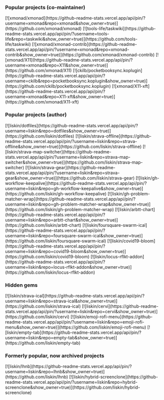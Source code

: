 ### Popular projects (co-maintainer)
<div markdown="span" class="grid-2 dark-img-filter">
[![xmonad/xmonad](https://github-readme-stats.vercel.app/api/pin/?username=xmonad&repo=xmonad&show_owner=true)](https://github.com/xmonad/xmonad)
[![tools-life/taskwiki](https://github-readme-stats.vercel.app/api/pin/?username=tools-life&repo=taskwiki&show_owner=true)](https://github.com/tools-life/taskwiki)
[![xmonad/xmonad-contrib](https://github-readme-stats.vercel.app/api/pin/?username=xmonad&repo=xmonad-contrib&show_owner=true)](https://github.com/xmonad/xmonad-contrib)
[![xmonad/X11](https://github-readme-stats.vercel.app/api/pin/?username=xmonad&repo=X11&show_owner=true)](https://github.com/xmonad/X11)
[![ckilb/pocketbooksync.koplugin](https://github-readme-stats.vercel.app/api/pin/?username=ckilb&repo=pocketbooksync.koplugin&show_owner=true)](https://github.com/ckilb/pocketbooksync.koplugin)
[![xmonad/X11-xft](https://github-readme-stats.vercel.app/api/pin/?username=xmonad&repo=X11-xft&show_owner=true)](https://github.com/xmonad/X11-xft)
</div>

### Popular projects (author)
<div markdown="span" class="grid-2 dark-img-filter">
[![liskin/dotfiles](https://github-readme-stats.vercel.app/api/pin/?username=liskin&repo=dotfiles&show_owner=true)](https://github.com/liskin/dotfiles)
[![liskin/strava-offline](https://github-readme-stats.vercel.app/api/pin/?username=liskin&repo=strava-offline&show_owner=true)](https://github.com/liskin/strava-offline)
[![liskin/strava-map-switcher](https://github-readme-stats.vercel.app/api/pin/?username=liskin&repo=strava-map-switcher&show_owner=true)](https://github.com/liskin/strava-map-switcher)
[![liskin/strava-gear](https://github-readme-stats.vercel.app/api/pin/?username=liskin&repo=strava-gear&show_owner=true)](https://github.com/liskin/strava-gear)
[![liskin/gh-workflow-keepalive](https://github-readme-stats.vercel.app/api/pin/?username=liskin&repo=gh-workflow-keepalive&show_owner=true)](https://github.com/liskin/gh-workflow-keepalive)
[![liskin/gh-problem-matcher-wrap](https://github-readme-stats.vercel.app/api/pin/?username=liskin&repo=gh-problem-matcher-wrap&show_owner=true)](https://github.com/liskin/gh-problem-matcher-wrap)
[![liskin/arbtt-chart](https://github-readme-stats.vercel.app/api/pin/?username=liskin&repo=arbtt-chart&show_owner=true)](https://github.com/liskin/arbtt-chart)
[![liskin/foursquare-swarm-ical](https://github-readme-stats.vercel.app/api/pin/?username=liskin&repo=foursquare-swarm-ical&show_owner=true)](https://github.com/liskin/foursquare-swarm-ical)
[![liskin/covid19-bloom](https://github-readme-stats.vercel.app/api/pin/?username=liskin&repo=covid19-bloom&show_owner=true)](https://github.com/liskin/covid19-bloom)
[![liskin/locus-rflkt-addon](https://github-readme-stats.vercel.app/api/pin/?username=liskin&repo=locus-rflkt-addon&show_owner=true)](https://github.com/liskin/locus-rflkt-addon)
</div>

### Hidden gems
<div markdown="span" class="grid-2 dark-img-filter">
[![liskin/strava-ical](https://github-readme-stats.vercel.app/api/pin/?username=liskin&repo=strava-ical&show_owner=true)](https://github.com/liskin/strava-ical)
[![liskin/cervi](https://github-readme-stats.vercel.app/api/pin/?username=liskin&repo=cervi&show_owner=true)](https://github.com/liskin/cervi)
[![liskin/emoji-rofi-menu](https://github-readme-stats.vercel.app/api/pin/?username=liskin&repo=emoji-rofi-menu&show_owner=true)](https://github.com/liskin/emoji-rofi-menu)
[![liskin/empty-tab](https://github-readme-stats.vercel.app/api/pin/?username=liskin&repo=empty-tab&show_owner=true)](https://github.com/liskin/empty-tab)
</div>

### Formerly popular, now archived projects
<div markdown="span" class="grid-2 dark-img-filter">
[![liskin/lhnb](https://github-readme-stats.vercel.app/api/pin/?username=liskin&repo=lhnb&show_owner=true)](https://github.com/liskin/lhnb)
[![liskin/hybrid-screenclone](https://github-readme-stats.vercel.app/api/pin/?username=liskin&repo=hybrid-screenclone&show_owner=true)](https://github.com/liskin/hybrid-screenclone)
</div>
